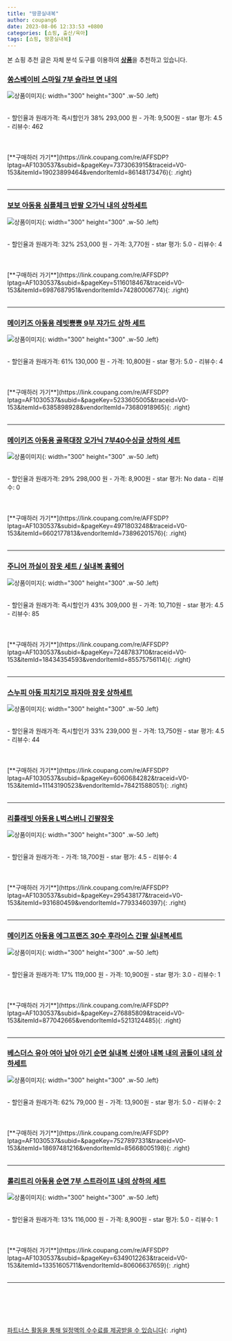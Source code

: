```yaml
---
title: "땅콩실내복"
author: coupang6
date: 2023-08-06 12:33:53 +0800
categories: [쇼핑, 출산/육아]
tags: [쇼핑, 땅콩실내복]
---
```


본 쇼핑 추천 글은 자체 분석 도구를 이용하여 [**상품**](https://link.coupang.com/a/bao1ui)을 추천하고 있습니다.

### [쏭스베이비 스마일 7부 슬라브 면 내의](https://link.coupang.com/re/AFFSDP?lptag=AF1030537&subid=&pageKey=7373063915&traceid=V0-153&itemId=19023899464&vendorItemId=86148173476)

![상품이미지](https://thumbnail10.coupangcdn.com/thumbnails/remote/230x230ex/image/vendor_inventory/a790/01395799037b406246bdefe0aff1c054472402b1bd7d4cf7298b1b6b1a4d.jpg){: width="300" height="300" .w-50 .left}


<br>
- 할인율과 원래가격: 즉시할인가 38%  293,000   원
- 가격: 9,500원
- star 평가: 4.5
- 리뷰수: 462
<br>
<br>
<br>
<br>
[**구매하러 가기**](https://link.coupang.com/re/AFFSDP?lptag=AF1030537&subid=&pageKey=7373063915&traceid=V0-153&itemId=19023899464&vendorItemId=86148173476){: .right}
<br>
<br>

---

### [보보 아동용 심플체크 반팔 오가닉 내의 상하세트](https://link.coupang.com/re/AFFSDP?lptag=AF1030537&subid=&pageKey=5116018467&traceid=V0-153&itemId=6987687951&vendorItemId=74280006774)

![상품이미지](https://thumbnail9.coupangcdn.com/thumbnails/remote/230x230ex/image/retail/images/79922070731549-a8c45b3a-1f42-4b9f-baf7-80106fe221b1.jpg){: width="300" height="300" .w-50 .left}


<br>
- 할인율과 원래가격: 32%  253,000   원
- 가격: 3,770원
- star 평가: 5.0
- 리뷰수: 4
<br>
<br>
<br>
<br>
[**구매하러 가기**](https://link.coupang.com/re/AFFSDP?lptag=AF1030537&subid=&pageKey=5116018467&traceid=V0-153&itemId=6987687951&vendorItemId=74280006774){: .right}
<br>
<br>

---

### [메이키즈 아동용 레빗뿅뿅 9부 쟈가드 상하 세트](https://link.coupang.com/re/AFFSDP?lptag=AF1030537&subid=&pageKey=5233605005&traceid=V0-153&itemId=6385898928&vendorItemId=73680918965)

![상품이미지](https://thumbnail7.coupangcdn.com/thumbnails/remote/230x230ex/image/rs_quotation_api/sxsxawng/bcf559f0d7f54dbf9d1a58712d1df91f.jpg){: width="300" height="300" .w-50 .left}


<br>
- 할인율과 원래가격: 61%  130,000   원
- 가격: 10,800원
- star 평가: 5.0
- 리뷰수: 4
<br>
<br>
<br>
<br>
[**구매하러 가기**](https://link.coupang.com/re/AFFSDP?lptag=AF1030537&subid=&pageKey=5233605005&traceid=V0-153&itemId=6385898928&vendorItemId=73680918965){: .right}
<br>
<br>

---

### [메이키즈 아동용 골목대장 오가닉 7부40수싱글 상하의 세트](https://link.coupang.com/re/AFFSDP?lptag=AF1030537&subid=&pageKey=4971803248&traceid=V0-153&itemId=6602177813&vendorItemId=73896201576)

![상품이미지](https://thumbnail6.coupangcdn.com/thumbnails/remote/230x230ex/image/retail/images/9368947803091-9c565d0f-08ee-4d69-99ec-7ddb34e8d982.jpg){: width="300" height="300" .w-50 .left}


<br>
- 할인율과 원래가격: 29%  298,000   원
- 가격: 8,900원
- star 평가: No data
- 리뷰수: 0
<br>
<br>
<br>
<br>
[**구매하러 가기**](https://link.coupang.com/re/AFFSDP?lptag=AF1030537&subid=&pageKey=4971803248&traceid=V0-153&itemId=6602177813&vendorItemId=73896201576){: .right}
<br>
<br>

---

### [주니어 까실이 잠옷 세트 / 실내복 홈웨어](https://link.coupang.com/re/AFFSDP?lptag=AF1030537&subid=&pageKey=7248783710&traceid=V0-153&itemId=18434354593&vendorItemId=85575756114)

![상품이미지](https://thumbnail7.coupangcdn.com/thumbnails/remote/230x230ex/image/vendor_inventory/acf5/ff3ea7bae452e759e4adaa44532fb63b25a363955629371947e3ff71e2cf.jpg){: width="300" height="300" .w-50 .left}


<br>
- 할인율과 원래가격: 즉시할인가 43%  309,000   원
- 가격: 10,710원
- star 평가: 4.5
- 리뷰수: 85
<br>
<br>
<br>
<br>
[**구매하러 가기**](https://link.coupang.com/re/AFFSDP?lptag=AF1030537&subid=&pageKey=7248783710&traceid=V0-153&itemId=18434354593&vendorItemId=85575756114){: .right}
<br>
<br>

---

### [스누피 아동 피치기모 파자마 잠옷 상하세트](https://link.coupang.com/re/AFFSDP?lptag=AF1030537&subid=&pageKey=6060684282&traceid=V0-153&itemId=11143190523&vendorItemId=78421588051)

![상품이미지](https://thumbnail10.coupangcdn.com/thumbnails/remote/230x230ex/image/vendor_inventory/a52a/d62a13f492d4616f2d4dff67e5c48af34167537177257e34408c748844e0.jpg){: width="300" height="300" .w-50 .left}


<br>
- 할인율과 원래가격: 즉시할인가 33%  239,000   원
- 가격: 13,750원
- star 평가: 4.5
- 리뷰수: 44
<br>
<br>
<br>
<br>
[**구매하러 가기**](https://link.coupang.com/re/AFFSDP?lptag=AF1030537&subid=&pageKey=6060684282&traceid=V0-153&itemId=11143190523&vendorItemId=78421588051){: .right}
<br>
<br>

---

### [리틀래빗 아동용 L벅스버니 긴팔잠옷](https://link.coupang.com/re/AFFSDP?lptag=AF1030537&subid=&pageKey=295438177&traceid=V0-153&itemId=931680459&vendorItemId=77933460397)

![상품이미지](https://thumbnail8.coupangcdn.com/thumbnails/remote/230x230ex/image/vendor_inventory/7a74/b4de6bfc349ebe392d4624d94510962690b6c7accfc0cff3e7f7ecf43323.jpg){: width="300" height="300" .w-50 .left}


<br>
- 할인율과 원래가격: 
- 가격: 18,700원
- star 평가: 4.5
- 리뷰수: 4
<br>
<br>
<br>
<br>
[**구매하러 가기**](https://link.coupang.com/re/AFFSDP?lptag=AF1030537&subid=&pageKey=295438177&traceid=V0-153&itemId=931680459&vendorItemId=77933460397){: .right}
<br>
<br>

---

### [메이키즈 아동용 에그프랜즈 30수 후라이스 긴팔 실내복세트](https://link.coupang.com/re/AFFSDP?lptag=AF1030537&subid=&pageKey=276885809&traceid=V0-153&itemId=877042665&vendorItemId=5213124485)

![상품이미지](https://thumbnail7.coupangcdn.com/thumbnails/remote/230x230ex/image/retail/images/8501236293282819-1d1000c8-748e-48bb-aebf-c20b27727c37.png){: width="300" height="300" .w-50 .left}


<br>
- 할인율과 원래가격: 17%  119,000   원
- 가격: 10,900원
- star 평가: 3.0
- 리뷰수: 1
<br>
<br>
<br>
<br>
[**구매하러 가기**](https://link.coupang.com/re/AFFSDP?lptag=AF1030537&subid=&pageKey=276885809&traceid=V0-153&itemId=877042665&vendorItemId=5213124485){: .right}
<br>
<br>

---

### [베스더스 유아 여아 남아 아기 순면 실내복 신생아 내복 내의 곰돌이 내의 상하세트](https://link.coupang.com/re/AFFSDP?lptag=AF1030537&subid=&pageKey=7527897331&traceid=V0-153&itemId=18697481216&vendorItemId=85668005198)

![상품이미지](https://thumbnail9.coupangcdn.com/thumbnails/remote/230x230ex/image/vendor_inventory/cc3b/2bb22ade7e227e058f0da9318413a8615887f78167f4d3e7d6f757d2b5c2.png){: width="300" height="300" .w-50 .left}


<br>
- 할인율과 원래가격: 62%  79,000   원
- 가격: 13,900원
- star 평가: 5.0
- 리뷰수: 2
<br>
<br>
<br>
<br>
[**구매하러 가기**](https://link.coupang.com/re/AFFSDP?lptag=AF1030537&subid=&pageKey=7527897331&traceid=V0-153&itemId=18697481216&vendorItemId=85668005198){: .right}
<br>
<br>

---

### [롤리트리 아동용 순면 7부 스트라이프 내의 상하의 세트](https://link.coupang.com/re/AFFSDP?lptag=AF1030537&subid=&pageKey=6349012263&traceid=V0-153&itemId=13351605711&vendorItemId=80606637659)

![상품이미지](https://thumbnail6.coupangcdn.com/thumbnails/remote/230x230ex/image/retail/images/4710584032173117-a7b3f719-a82b-45ac-8463-724050228785.jpg){: width="300" height="300" .w-50 .left}


<br>
- 할인율과 원래가격: 13%  116,000   원
- 가격: 8,900원
- star 평가: 5.0
- 리뷰수: 1
<br>
<br>
<br>
<br>
[**구매하러 가기**](https://link.coupang.com/re/AFFSDP?lptag=AF1030537&subid=&pageKey=6349012263&traceid=V0-153&itemId=13351605711&vendorItemId=80606637659){: .right}
<br>
<br>

---
<br><br><br><br><br> [파트너스 활동을 통해 일정액의 수수료를 제공받을 수 있습니다](https://link.coupang.com/a/bao1ui){: .right}